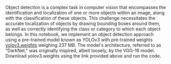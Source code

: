 Object detection is a complex task in computer vision that encompasses the identification and localization of one or more objects within an image, along with the classification of these objects. This challenge necessitates the accurate localization of objects by drawing bounding boxes around them, as well as correctly identifying the class or category to which each object belongs.
In this notebook, we implement an object detection approach using a pre-trained model known as YOLOv3 with pre-trained weights [yolov3.weights](https://pjreddie.com/media/files/yolov3.weights) weighing 237 MB. The model's architecture, referred to as "DarkNet," was originally inspired, albeit loosely, by the VGG-16 model.
Download yolov3.weights using the link provided above and run the code.
